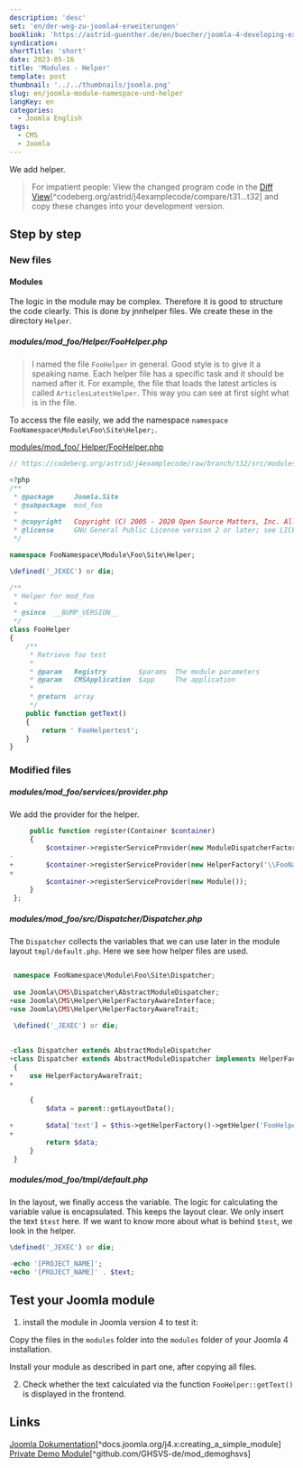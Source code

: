 ```yaml
---
description: 'desc'
set: 'en/der-weg-zu-joomla4-erweiterungen'
booklink: 'https://astrid-guenther.de/en/buecher/joomla-4-developing-extensions'
syndication:
shortTitle: 'short'
date: 2023-05-16
title: 'Modules - Helper'
template: post
thumbnail: '../../thumbnails/joomla.png'
slug: en/joomla-module-namespace-und-helper
langKey: en
categories:
  - Joomla English
tags:
  - CMS
  - Joomla
---
```












We add helper.<!-- \index{module!helper} -->

> For impatient people: View the changed program code in the [Diff View](https://codeberg.org/astrid/j4examplecode/compare/t31...t32)[^codeberg.org/astrid/j4examplecode/compare/t31...t32] and copy these changes into your development version.

## Step by step

### New files

#### Modules

The logic in the module may be complex. Therefore it is good to structure the code clearly. This is done by jnnhelper files. We create these in the directory `Helper`.

<!-- prettier-ignore -->
##### modules/mod_foo/Helper/FooHelper.php

> I named the file `FooHelper` in general. Good style is to give it a speaking name. Each helper file has a specific task and it should be named after it. For example, the file that loads the latest articles is called `ArticlesLatestHelper`. This way you can see at first sight what is in the file.

To access the file easily, we add the namespace `namespace FooNamespace\Module\Foo\Site\Helper;`.

[modules/mod_foo/ Helper/FooHelper.php](https://codeberg.org/astrid/j4examplecode/src/branch/t32/src/modules/mod_foo/src/Helper/FooHelper.php)

```php
// https://codeberg.org/astrid/j4examplecode/raw/branch/t32/src/modules/mod_foo/src/Helper/FooHelper.php

<?php
/**
 * @package     Joomla.Site
 * @subpackage  mod_foo
 *
 * @copyright   Copyright (C) 2005 - 2020 Open Source Matters, Inc. All rights reserved.
 * @license     GNU General Public License version 2 or later; see LICENSE.txt
 */

namespace FooNamespace\Module\Foo\Site\Helper;

\defined('_JEXEC') or die;

/**
 * Helper for mod_foo
 *
 * @since  __BUMP_VERSION__
 */
class FooHelper
{
	/**
	 * Retrieve foo test
	 *
	 * @param   Registry        $params  The module parameters
	 * @param   CMSApplication  $app     The application
	 *
	 * @return  array
	 */
	public function getText()
	{
		return ' FooHelpertest';
	}
}

```

### Modified files

<!-- prettier-ignore -->
##### modules/mod_foo/services/provider.php

We add the provider for the helper.

```php {diff}
     public function register(Container $container)
     {
         $container->registerServiceProvider(new ModuleDispatcherFactory('\\FooNamespace\\Module\\Foo'));
-
+        $container->registerServiceProvider(new HelperFactory('\\FooNamespace\\Module\\Foo\\Site\\Helper'));
+ 
         $container->registerServiceProvider(new Module());
     }
 };
```

<!-- prettier-ignore -->
##### modules/mod_foo/src/Dispatcher/Dispatcher.php

The `Dispatcher` collects the variables that we can use later in the module layout `tmpl/default.php`. Here we see how helper files are used.


```php {diff}

 namespace FooNamespace\Module\Foo\Site\Dispatcher;
 
 use Joomla\CMS\Dispatcher\AbstractModuleDispatcher;
+use Joomla\CMS\Helper\HelperFactoryAwareInterface;
+use Joomla\CMS\Helper\HelperFactoryAwareTrait;
 
 \defined('_JEXEC') or die;
 

-class Dispatcher extends AbstractModuleDispatcher
+class Dispatcher extends AbstractModuleDispatcher implements HelperFactoryAwareInterface
 {
+    use HelperFactoryAwareTrait;
+

     {
         $data = parent::getLayoutData();
 
+        $data['text'] = $this->getHelperFactory()->getHelper('FooHelper')->getText();
+
         return $data;
     }
 }

```

<!-- prettier-ignore -->
##### modules/mod_foo/tmpl/default.php

In the layout, we finally access the variable. The logic for calculating the variable value is encapsulated. This keeps the layout clear. We only insert the text `$test` here. If we want to know more about what is behind `$test`, we look in the helper.

```php {diff}
\defined('_JEXEC') or die;

-echo '[PROJECT_NAME]';
+echo '[PROJECT_NAME]' . $text;
```

## Test your Joomla module

1. install the module in Joomla version 4 to test it:

Copy the files in the `modules` folder into the `modules` folder of your Joomla 4 installation.

Install your module as described in part one, after copying all files.

2. Check whether the text calculated via the function `FooHelper::getText()` is displayed in the frontend.

## Links

[Joomla Dokumentation](https://docs.joomla.org/J4.x:Creating_a_Simple_Module)[^docs.joomla.org/j4.x:creating_a_simple_module]
[Private Demo Module](https://github.com/GHSVS-de/mod_demoghsvs)[^github.com/GHSVS-de/mod_demoghsvs]
<img src="https://vg08.met.vgwort.de/na/dcdcb2f87a6d452abb0a600b37f839a4" width="1" height="1" alt="">
